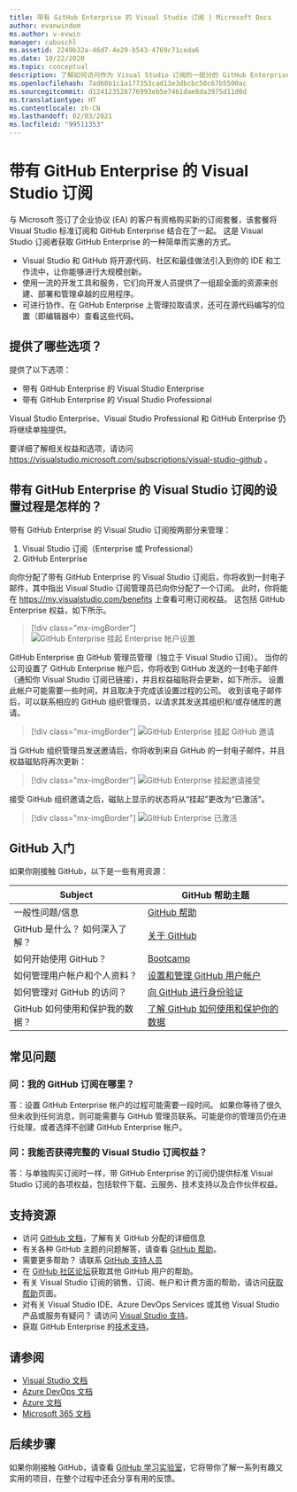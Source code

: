 ```yaml
---
title: 带有 GitHub Enterprise 的 Visual Studio 订阅 | Microsoft Docs
author: evanwindom
ms.author: v-evwin
manager: cabuschl
ms.assetid: 2249b32a-46d7-4e29-b543-4769c71ceda6
ms.date: 10/22/2020
ms.topic: conceptual
description: 了解如何访问作为 Visual Studio 订阅的一部分的 GitHub Enterprise
ms.openlocfilehash: 7ad60b1c1a177353cad13e3dbcbc50c67b5500ac
ms.sourcegitcommit: d124123528776993eb5e7461dae8da3975d11d0d
ms.translationtype: HT
ms.contentlocale: zh-CN
ms.lasthandoff: 02/03/2021
ms.locfileid: "99511353"
---
```

# <a name="visual-studio-subscriptions-with-github-enterprise"></a>带有 GitHub Enterprise 的 Visual Studio 订阅 

与 Microsoft 签订了企业协议 (EA) 的客户有资格购买新的订阅套餐，该套餐将 Visual Studio 标准订阅和 GitHub Enterprise 结合在了一起。 这是 Visual Studio 订阅者获取 GitHub Enterprise 的一种简单而实惠的方式。 

- Visual Studio 和 GitHub 将开源代码、社区和最佳做法引入到你的 IDE 和工作流中，让你能够进行大规模创新。
- 使用一流的开发工具和服务，它们向开发人员提供了一组超全面的资源来创建、部署和管理卓越的应用程序。 
- 可进行协作、在 GitHub Enterprise 上管理拉取请求，还可在源代码编写的位置（即编辑器中）查看这些代码。 

## <a name="whats-available"></a>提供了哪些选项？ 

提供了以下选项：

- 带有 GitHub Enterprise 的 Visual Studio Enterprise
- 带有 GitHub Enterprise 的 Visual Studio Professional

Visual Studio Enterprise、Visual Studio Professional 和 GitHub Enterprise 仍将继续单独提供。 

要详细了解相关权益和选项，请访问 <https://visualstudio.microsoft.com/subscriptions/visual-studio-github> 。 

## <a name="what-is-the-visual-studio-subscription-with-github-enterprise-setup-process"></a>带有 GitHub Enterprise 的 Visual Studio 订阅的设置过程是怎样的？

带有 GitHub Enterprise 的 Visual Studio 订阅按两部分来管理：
1. Visual Studio 订阅（Enterprise 或 Professional）
2. GitHub Enterprise 

向你分配了带有 GitHub Enterprise 的 Visual Studio 订阅后，你将收到一封电子邮件，其中指出 Visual Studio 订阅管理员已向你分配了一个订阅。  此时，你将能在 <https://my.visualstudio.com/benefits> 上查看可用订阅权益。  这包括 GitHub Enterprise 权益，如下所示。

   > [!div class="mx-imgBorder"]
   > ![GitHub Enterprise 挂起 Enterprise 帐户设置](_img/access-github/pending-account-setup.png "组织必须首先设置 Enterprise 帐户。")  

GitHub Enterprise 由 GitHub 管理员管理（独立于 Visual Studio 订阅）。  当你的公司设置了 GitHub Enterprise 帐户后，你将收到 GitHub 发送的一封电子邮件（通知你 Visual Studio 订阅已链接），并且权益磁贴将会更新，如下所示。  设置此帐户可能需要一些时间，并且取决于完成该设置过程的公司。 收到该电子邮件后，可以联系相应的 GitHub 组织管理员，以请求其发送其组织和/或存储库的邀请。  

   > [!div class="mx-imgBorder"]
   > ![GitHub Enterprise 挂起 GitHub 邀请](_img/access-github/pending-invite.png "联系 GitHub 管理员，请求接收加入 GitHub 组织的邀请。")  

当 GitHub 组织管理员发送邀请后，你将收到来自 GitHub 的一封电子邮件，并且权益磁贴将再次更新：

   > [!div class="mx-imgBorder"]
   > ![GitHub Enterprise 挂起邀请接受](_img/access-github/pending-acceptance.png "接受 GitHub 电子邮件中的邀请")  

接受 GitHub 组织邀请之后，磁贴上显示的状态将从“挂起”更改为“已激活”。

   > [!div class="mx-imgBorder"]
   > ![GitHub Enterprise 已激活](_img/access-github/activated.png "接受邀请后，磁贴将指示你的订阅已激活。")  

## <a name="get-started-with-github"></a>GitHub 入门

如果你刚接触 GitHub，以下是一些有用资源：

| Subject                                  | GitHub 帮助主题                                     |
|------------------------------------------|-------------------------------------------------------|
| 一般性问题/信息          | [GitHub 帮助](https://help.github.com)             |
| GitHub 是什么？  如何深入了解？  | [关于 GitHub](https://help.github.com/categories/about-github)                                       |
| 如何开始使用 GitHub？     | [Bootcamp](https://help.github.com/categories/bootcamp)                                              |
| 如何管理用户帐户和个人资料？       | [设置和管理 GitHub 用户帐户](https://help.github.com/categories/setting-up-and-managing-your-github-user-account)    |
| 如何管理对 GitHub 的访问？   | [向 GitHub 进行身份验证](https://help.github.com/categories/authenticating-to-github)                           |
| GitHub 如何使用和保护我的数据？ | [了解 GitHub 如何使用和保护你的数据](https://help.github.com/categories/understanding-how-github-uses-and-protects-your-data)|

## <a name="frequently-asked-questions"></a>常见问题

### <a name="q--where-is-my-github-subscription"></a>问：我的 GitHub 订阅在哪里？
答：设置 GitHub Enterprise 帐户的过程可能需要一段时间。  如果你等待了很久但未收到任何消息，则可能需要与 GitHub 管理员联系。可能是你的管理员仍在进行处理，或者选择不创建 GitHub Enterprise 帐户。 

### <a name="q-do-i-get-the-full-visual-studio-subscription-benefits"></a>问：我能否获得完整的 Visual Studio 订阅权益？
答：与单独购买订阅时一样，带 GitHub Enterprise 的订阅仍提供标准 Visual Studio 订阅的各项权益，包括软件下载、云服务、技术支持以及合作伙伴权益。

## <a name="support-resources"></a>支持资源
- 访问 [GitHub 文档](https://docs.github.com/github/setting-up-and-managing-your-enterprise-account/managing-licenses-for-the-github-enterprise-and-visual-studio-bundle)，了解有关 GitHub 分配的详细信息
- 有关各种 GitHub 主题的问题解答，请查看 [GitHub 帮助](https://help.github.com)。
- 需要更多帮助？  请联系 [GitHub 支持人员](https://support.github.com/)
- 在 [GitHub 社区论坛](https://github.community/)获取其他 GitHub 用户的帮助。
- 有关 Visual Studio 订阅的销售、订阅、帐户和计费方面的帮助，请访问[获取帮助](https://my.visualstudio.com/GetHelp)页面。
- 对有关 Visual Studio IDE、Azure DevOps Services 或其他 Visual Studio 产品或服务有疑问？  请访问 [Visual Studio 支持](https://visualstudio.microsoft.com/support/)。
- 获取 GitHub Enterprise 的[技术支持](https://support.microsoft.com/en-us/supportforbusiness/productselection?sapId=b77fe80f-5417-80bd-4b2a-275cf0018c24)。   

## <a name="see-also"></a>请参阅
- [Visual Studio 文档](https://docs.microsoft.com/visualstudio/)
- [Azure DevOps 文档](https://docs.microsoft.com/azure/devops/)
- [Azure 文档](https://docs.microsoft.com/azure/)
- [Microsoft 365 文档](https://docs.microsoft.com/microsoft-365/)

## <a name="next-steps"></a>后续步骤
如果你刚接触 GitHub，请查看 [GitHub 学习实验室](https://lab.github.com/)，它将带你了解一系列有趣又实用的项目，在整个过程中还会分享有用的反馈。
